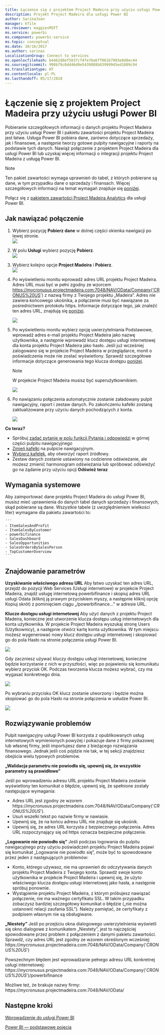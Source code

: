 ```yaml
---
title: Łączenie się z projektem Project Madeira przy użyciu usługi Power BI
description: Projekt Project Madeira dla usługi Power BI
author: SarinaJoan
manager: kfile
ms.reviewer: maggiesMSFT
ms.service: powerbi
ms.component: powerbi-service
ms.topic: conceptual
ms.date: 10/16/2017
ms.author: sarinas
LocalizationGroup: Connect to services
ms.openlocfilehash: b4462d8ef5037cf4fe76a6ff061b7993e8d8ec44
ms.sourcegitcommit: 998b79c0dd46d0e5439888b83999945ed1809c94
ms.translationtype: HT
ms.contentlocale: pl-PL
ms.lasthandoff: 05/17/2018
---
```

# <a name="connect-to-project-madeira-with-power-bi"></a>Łączenie się z projektem Project Madeira przy użyciu usługi Power BI
Pobieranie szczegółowych informacji o danych projektu Project Madeira przy użyciu usługi Power BI i pakietu zawartości projektu Project Madeira jest łatwe. Usługa Power BI pobiera dane, zarówno dotyczące sprzedaży, jak i finansowe, a następnie tworzy gotowe pulpity nawigacyjne i raporty na podstawie tych danych.
Nawiąż połączenie z projektem Project Madeira dla usługi Power BI lub uzyskaj więcej informacji o integracji projektu Project Madeira z usługą Power BI.

>[!NOTE]
>Ten pakiet zawartości wymaga uprawnień do tabel, z których pobierane są dane, w tym przypadku dane o sprzedaży i finansach. Więcej szczegółowych informacji na temat wymagań znajduje się [poniżej](#Requirements).

Połącz się z [pakietem zawartości Project Madeira Analytics](https://app.powerbi.com/getdata/services/project-madeira) dla usługi Power BI.

## <a name="how-to-connect"></a>Jak nawiązać połączenie
1. Wybierz pozycję **Pobierz dane** w dolnej części okienka nawigacji po lewej stronie.  
    ![](media/service-connect-to-project-madeira/getdata.png)
2. W polu **Usługi** wybierz pozycję **Pobierz**.  
    ![](media/service-connect-to-project-madeira/services.png)
3. Wybierz kolejno opcje **Project Madeira** i **Pobierz**.  
    ![](media/service-connect-to-project-madeira/projectmadeira.png)
4. Po wyświetleniu monitu wprowadź adres URL projektu Project Madeira. Adres URL musi być w pełni zgodny ze wzorcem https://mycronusus.projectmadeira.com:7048/NAV/OData/Company('CRONUS%20US') z nazwą firmy z Twojego projektu „Madeira”. Adres nie zawiera końcowego ukośnika, a połączenie musi być nawiązane za pośrednictwem protokołu https. Informacje dotyczące tego, jak znaleźć ten adres URL, znajdują się [poniżej](#FindingParams).  
   
    ![](media/service-connect-to-project-madeira/params.png)
5. Po wyświetleniu monitu wybierz opcję uwierzytelniania Podstawowe, wprowadź adres e-mail projektu Project Madeira jako nazwę użytkownika, a następnie wprowadź klucz dostępu usługi internetowej dla konta projektu Project Madeira jako hasło. Jeśli już wcześniej zalogowano się w projekcie Project Madeira w przeglądarce, monit o poświadczenia może nie zostać wyświetlony. Sprawdź szczegółowe informacje dotyczące generowania tego klucza dostępu [poniżej](#FindingParams).  
   
    >[!NOTE]
    >W projekcie Project Madeira musisz być superużytkownikiem.
   
   ![](media/service-connect-to-project-madeira/creds.png)
6. Po nawiązaniu połączenia automatycznie zostanie załadowany pulpit nawigacyjny, raport i zestaw danych. Po zakończeniu kafelki zostaną zaktualizowane przy użyciu danych pochodzących z konta.  
   
    ![](media/service-connect-to-project-madeira/dashboard.png)

**Co teraz?**

* Spróbuj [zadać pytanie w polu funkcji Pytania i odpowiedzi](power-bi-q-and-a.md) w górnej części pulpitu nawigacyjnego
* [Zmień kafelki](service-dashboard-edit-tile.md) na pulpicie nawigacyjnym.
* [Wybierz kafelek](service-dashboard-tiles.md), aby otworzyć raport źródłowy.
* Zestaw danych zostanie ustawiony na codzienne odświeżanie, ale możesz zmienić harmonogram odświeżania lub spróbować odświeżyć go na żądanie przy użyciu opcji **Odśwież teraz**

<a name="Requirements"></a>

## <a name="system-requirements"></a>Wymagania systemowe
Aby zaimportować dane projektu Project Madeira do usługi Power BI, musisz mieć uprawnienia do danych tabel danych sprzedaży i finansowych, skąd pobierane są dane. Wszystkie tabele (z uwzględnieniem wielkości liter) wymagane dla pakietu zawartości to:  
 
    ´´´ 
    - ItemSalesAndProfit  
    - ItemSalesByCustomer  
    - powerbifinance  
    - SalesDashboard  
    - SalesOpportunities  
    - SalesOrdersBySalesPerson  
    - TopCustomerOverview  
    ´´´ 

<a name="FindingParams"></a>

## <a name="finding-parameters"></a>Znajdowanie parametrów
**Uzyskiwanie właściwego adresu URL** Aby łatwo uzyskać ten adres URL, przejdź do pozycji Web Services (Usługi internetowe) w projekcie Project Madeira, znajdź usługę internetową powerbifinance i skopiuj adres URL usługi Odata (kliknij ją prawym przyciskiem myszy, a następnie kliknij opcję Kopiuj skrót) z pominięciem ciągu „/powerbifinance...” w adresie URL.

**Klucze dostępu usługi internetowej** Aby użyć danych z projektu Project Madeira, konieczne jest utworzenie klucza dostępu usług internetowych dla konta użytkownika. W projekcie Project Madeira wyszukaj stronę Users (Użytkownicy), a następnie otwórz kartę konta użytkownika. W tym miejscu możesz wygenerować nowy klucz dostępu usługi internetowej i skopiować go do pola Hasło na stronie połączenia usługi Power BI.

![](media/service-connect-to-project-madeira/accesskey.png)

Gdy zaczniesz używać kluczy dostępu usługi internetowej, konieczne będzie korzystanie z nich w przyszłości, więc po pojawieniu się komunikatu wybierz przycisk OK.
Podczas tworzenia klucza możesz wybrać, czy ma wygasać konkretnego dnia.

![](media/service-connect-to-project-madeira/accesskey2.png)

Po wybraniu przycisku OK klucz zostanie utworzony i będzie można skopiować go do pola Hasło na stronie połączenia w usłudze Power BI.

![](media/service-connect-to-project-madeira/accesskey3.png)

## <a name="troubleshooting"></a>Rozwiązywanie problemów
Pulpit nawigacyjny usługi Power BI korzysta z opublikowanych usług internetowych wymienionych powyżej i pokazuje dane z firmy pokazowej lub własnej firmy, jeśli importujesz dane z bieżącego rozwiązania finansowego. Jednak jeśli coś pójdzie nie tak, w tej sekcji znajdziesz obejścia wielu typowych problemów.

**„Walidacja parametru nie powiodła się, upewnij się, że wszystkie parametry są prawidłowe”**

Jeśli po wprowadzeniu adresu URL projektu Project Madeira zostanie wyświetlony ten komunikat o błędzie, upewnij się, że spełnione zostały następujące wymagania:  

   - Adres URL jest zgodny ze wzorem https://*mycronusus*.projectmadeira.com:7048/NAV/OData/Company('*CRONUS%20US*').  
   - Usuń wszelki tekst po nazwie firmy w nawiasie.  
   - Upewnij się, że na końcu adresu URL nie znajduje się ukośnik.  
   - Upewnij się, że adres URL korzysta z bezpiecznego połączenia. Adres URL rozpoczynający się od https oznacza bezpieczne połączenie.  

**„Logowanie nie powiodło się”** Jeśli podczas logowania do pulpitu nawigacyjnego przy użyciu poświadczeń projektu Project Madeira pojawi się komunikat „Logowanie nie powiodło się”, może być to spowodowane przez jeden z następujących problemów:  

   - Konto, którego używasz, nie ma uprawnień do odczytywania danych projektu Project Madeira z Twojego konta. Sprawdź swoje konto użytkownika w projekcie Project Madeira i upewnij się, że użyto właściwego klucza dostępu usługi internetowej jako hasła, a następnie spróbuj ponownie.  
   - Wystąpienie projektu Project Madeira, z którym próbujesz nawiązać połączenie, nie ma ważnego certyfikatu SSL. W takim przypadku zobaczysz bardziej szczegółowy komunikat o błędzie („nie można ustanowić relacji zaufania SSL”). Należy pamiętać, że certyfikaty z podpisem własnym nie są obsługiwane.  

**„Niestety”** Jeśli po przejściu okna dialogowego uwierzytelnienia wyświetli się okno dialogowe z komunikatem „Niestety”, jest to najczęściej spowodowane przez problem z połączeniem z danymi pakietu zawartości. Sprawdź, czy adres URL jest zgodny ze wzorem określonym wcześniej:  
    https://*mycronusus*.projectmadeira.com:7048/NAV/OData/Company('*CRONUS%20US*')

Powszechnym błędem jest wprowadzanie pełnego adresu URL konkretnej usługi internetowej:  
    https://*mycronusus*.projectmadeira.com:7048/NAV/OData/Company('*CRONUS%20US*')/powerbifinance

Możliwe też, że brakuje nazwy firmy:   
    https://*mycronusus*.projectmadeira.com:7048/NAV/OData/

## <a name="next-steps"></a>Następne kroki
[Wprowadzenie do usługi Power BI](service-get-started.md)

[Power BI — podstawowe pojęcia](service-basic-concepts.md)


